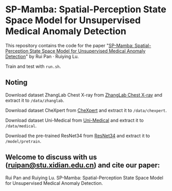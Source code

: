 # SP-Mamba: Spatial-Perception State Space Model for Unsupervised Medical Anomaly Detection
This repository contains the code for the paper "[SP-Mamba: Spatial-Perception State Space Model for Unsupervised Medical Anomaly Detection](https://dl.acm.org/doi/10.1145/3746027.3755641)" by Rui Pan · Ruiying Lu.

Train and test with `run.sh`.

## Noting
Download dataset ZhangLab Chest X-ray from [ZhangLab Chest X-ray](https://drive.google.com/file/d/1SBLq6KwG9ZptLGM3Nk0neF07bMEjiFFB/view?usp=drive_link) and extract it to `/data/zhanglab`.

Download dataset CheXpert from [CheXpert](https://drive.google.com/file/d/1boMhG7d0QPnPu9_2kBX6g-qbEInQAJ5N/view?usp=drive_link) and extract it to `/data/chexpert`.

Download dataset Uni-Medical from [Uni-Medical](https://drive.google.com/file/d/1Q33X6UMS_2rfdOlHq-Levf7Df7z3tUKp/view) and extract it to `/data/medical`.

Download the pre-trained ResNet34 from [ResNet34](https://drive.google.com/file/d/1te1fMcfFnq2utwWMDysDKENwep_A9ftC/view?usp=drive_link) and extract it to `/model/pretrain`.

## Welcome to discuss with us (ruipan@stu.xidian.edu.cn) and cite our paper:
Rui Pan and Ruiying Lu. SP-Mamba: Spatial-Perception State Space Model for Unsupervised Medical Anomaly Detection.
